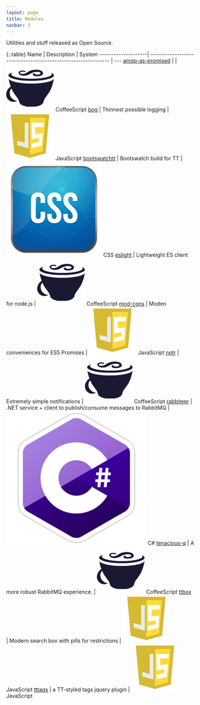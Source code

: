 ```yaml
---
layout: page
title: Modules
navbar: 3
---
```


Utilities and stuff released as Open Source.

{:.table}
Name                | Description                                                   | System
--------------------| ------------------------------------------------------------- | ---
[amqp-as-promised]	|                                                               | ![](images/coffee_logo.png) CoffeeScript
[bog]				| Thinnest possible logging                                     | ![](images/javascript_logo.png) JavaScript
[bootswatchtt]		| Bootswatch build for TT                                       | ![](images/css_logo.png) CSS
[eslight]			| Lightweight ES client for node.js                             | ![](images/coffee_logo.png) CoffeeScript
[mod-cons]          | Moden conveniences for ES5 Promises                           | ![](images/javascript_logo.png) JavaScript
[notr]				| Extremely simple notifications                                | ![](images/coffee_logo.png) CoffeeScript
[rabbiteer]			| .NET service + client to publish/consume messages to RabbitMQ | ![](images/csharp_logo.png) C#
[tenacious-q]		| A more robust RabbitMQ experience.                            | ![](images/coffee_logo.png) CoffeeScript
[ttbox]				| Modern search box with pills for restrictions                 | ![](images/javascript_logo.png) JavaScript
[tttags]			| a TT-styled tags jquery plugin                                | ![](images/javascript_logo.png) JavaScript

[amqp-as-promised]:http://github.com/ttab/amqp-as-promised
[bog]:http://github.com/ttab/bog
[bootswatchtt]:http://github.com/ttab/bootswatchtt
[eslight]:http://github.com/ttab/eslight
[mod-cons]:https://github.com/ttab/mod-cons
[notr]:http://github.com/ttab/notr
[rabbiteer]:http://github.com/ttab/rabbiteer
[tenacious-q]:http://github.com/ttab/tenacious-q
[ttbox]:http://github.com/ttab/ttbox
[tttags]:http://github.com/ttab/tttags

